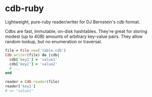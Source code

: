 # cdb-ruby

Lightweight, pure-ruby reader/writer for DJ Bernstein's cdb format.

Cdbs are fast, immutable, on-disk hashtables. They're great for storing modest
(up to 4GB) amounts of arbitrary key-value pairs. They allow random lookup, but
no enumeration or traversal.

```ruby
file = File.new('table.cdb')
Cdb.writer(file) do |cdb|
  cdb['key1'] = 'value1'
  cdb['key2'] = 'value2'
  # ...
end

reader = Cdb.reader(file)
reader['key1']
# => "value1"
```
